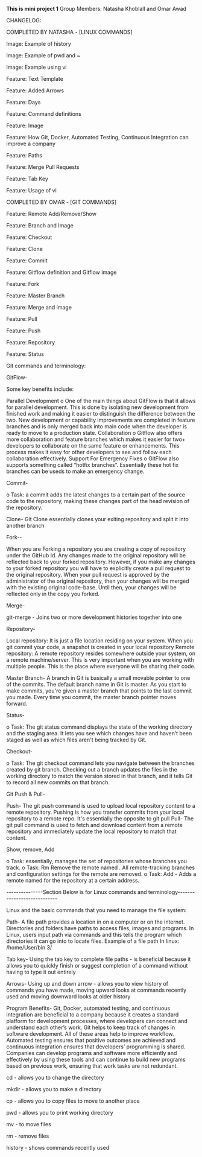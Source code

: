 **This is mini project 1**
Group Members:
Natasha Khoblall and Omar Awad 

CHANGELOG: 


COMPLETED BY NATASHA -  [LINUX COMMANDS]

Image: Example of history 

Image: Example of pwd and ~

Image: Example using vi

Feature: Text Template

Feature: Added Arrows

Feature: Days 

Feature: Command definitions 

Feature: Image

Feature: How Git, Docker, Automated Testing, Continuous Integration can improve a company

Feature: Paths

Feature: Merge Pull Requests

Feature: Tab Key 

Feature: Usage of vi 



COMPLETED BY OMAR -  [GIT COMMANDS]

Feature: Remote Add/Remove/Show

Feature: Branch and Image

Feature: Checkout

Feature: Clone 

Feature: Commit

Feature: Gitflow definition and Gitflow image 

Feature: Fork

Feature: Master Branch

Feature: Merge and image

Feature: Pull 

Feature: Push

Feature: Repository

Feature: Status 



Git commands and terminology:

GitFlow-

Some key benefits include:

Parallel Development
o	One of the main things about GitFlow is that it allows for parallel development. This is done by isolating new development from finished work and making it easier to distinguish the difference between the two. New development or capability improvements are completed in feature branches and is only merged back into main code when the developer is ready to move to a production state. 
Collaboration
o	Gitflow also offers more collaboration and feature branches which makes it easier for two+ developers to collaborate on the same feature or enhancements. This process makes it easy for other developers to see and follow each collaboration effectively. 
Support For Emergency Fixes
o	GitFlow also supports something called “hotfix branches”. Essentially these hot fix branches can be useds to make an emergency change. 


Commit-

o	Task: a commit adds the latest changes to a certain part of the source code to the repository, making these changes part of the head revision of the repository.


Clone-
Git Clone essentially clones your exiting repository and split it into another branch


Fork--

When you are Forking a repository you are creating a copy of repository under the GitHub Id. Any changes made to the original repository will be reflected back to your forked repository. However, if you make any changes to your forked repository you will have to explicitly create a pull request to the original repository. When your pull request is approved by the administrator of the original repository, then your changes will be merged with the existing original code-base. Until then, your changes will be reflected only in the copy you forked.


Merge-

git-merge - Joins two or more development histories together into one

Repository-

Local repository: It is just a file location residing on your system. When you git commit your code, a snapshot is created in your local repository
Remote repository: A remote repository resides somewhere outside your system, on a remote machine/server. This is very important when you are working with multiple people. This is the place where everyone will be sharing their code.


Master Branch-
A branch in Git is basically a small movable pointer to one of the commits. The default branch name in Git is master. As you start to make commits, you're given a master branch that points to the last commit you made. Every time you commit, the master branch pointer moves forward. 



Status-

o	Task: The git status command displays the state of the working directory and the staging area. It lets you see which changes have and haven’t been staged as well as which files aren't being tracked by Git. 


Checkout-

o	Task: The git checkout command lets you navigate between the branches created by git branch. Checking out a branch updates the files in the working directory to match the version stored in that branch, and it tells Git to record all new commits on that branch.

Git Push & Pull-

Push- The git push command is used to upload local repository content to a remote repository. Pushing is how you transfer commits from your local repository to a remote repo. It's essentially the opposite to git pull
Pull- The git pull command is used to fetch and download content from a remote repository and immediately update the local repository to match that content.

Show, remove, Add

o	Task: essentially, manages the set of repositories whose branches you track.
o	Task: Rm Remove the remote named <name>. All remote-tracking branches and configuration settings for the remote are removed.
o	Task: Add - Adds a remote named for the repository at a certain address.




---------------Section Below is for Linux commands and terminology----------------------------


Linux and the basic commands that you need to manage the file system:

Path- 
A file path provides a location in on a computer or on the internet. Directories and folders have paths to access files, images and programs. In Linux, users input path via commands and this tells the program which directories it can go into to locate files. 
Example of a file path In linux: /home/User/bin 3/


Tab key-
Using the tab key to complete file paths - is beneficial because it allows you to quickly finish or suggest completion of a command without having to type it out entirely 


Arrows-
Using up and down arrow - allows you to view history of commands you have made, moving upward looks at commands recently used and moving downward looks at older history 


Program Benefits- 
Git, Docker, automated testing, and continuous integration are beneficial to a company because it creates a standard platform for development processes, where developers can connect and understand each other’s work. Git helps to keep track of changes in software development. All of these areas help to improve workflow. Automated testing ensures that positive outcomes are achieved and continuous integration ensures that developers’ programming is shared. Companies can develop programs and software more efficiently and effectively by using these tools and can continue to build new programs based on previous work, ensuring that work tasks are not redundant. 


cd - 
allows you to change the directory

mkdir - 
allows you to make a directory


cp - 
allows you to copy files to move to another place


pwd - 
allows you to print working directory


mv - to move files


rm - remove files


history - 
shows commands recently used
